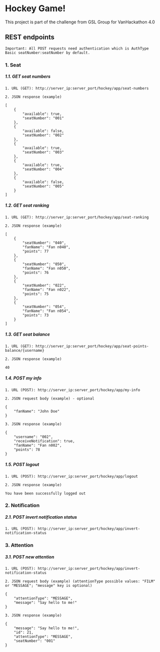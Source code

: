 # Hockey Game!
This project is part of the challenge from GSL Group for VanHackathon 4.0

## REST endpoints
	Important: All POST requests need authentication which is AuthType Basic seatNumber:seatNumber by default.

### 1. Seat

##### 1.1. GET seat numbers
	1. URL (GET): http://server_ip:server_port/hockey/app/seat-numbers

	2. JSON response (example)

```
[
	{
		"available": true,
		"seatNumber": "001"
	},
	{
		"available": false,
		"seatNumber": "002"
	},
	{
		"available": true,
		"seatNumber": "003"
	},
	{
		"available": true,
		"seatNumber": "004"
	},
	{
		"available": false,
		"seatNumber": "005"
	}
]
```

##### 1.2. GET seat ranking
	1. URL (GET): http://server_ip:server_port/hockey/app/seat-ranking

	2. JSON response (example)

```
[
    {
        "seatNumber": "040",
        "fanName": "Fan n040",
        "points": 77
    },
    {
        "seatNumber": "050",
        "fanName": "Fan n050",
        "points": 76
    },
    {
        "seatNumber": "022",
        "fanName": "Fan n022",
        "points": 75
    },
    {
        "seatNumber": "054",
        "fanName": "Fan n054",
        "points": 73
    }
]
```

##### 1.3. GET seat balance
	1. URL (GET): http://server_ip:server_port/hockey/app/seat-points-balance/{username}

	2. JSON response (example)

```
40
```

##### 1.4. POST my info
	1. URL (POST): http://server_ip:server_port/hockey/app/my-info

	2. JSON request body (example) - optional

```
{
	"fanName": "John Doe"
}
```

	3. JSON response (example)

```
{
    "username": "002",
    "receiveNotification": true,
    "fanName": "Fan n002",
    "points": 78
}
```

##### 1.5. POST logout
	1. URL (POST): http://server_ip:server_port/hockey/app/logout

	2. JSON response (example)

```
You have been successfully logged out
```

### 2. Notification

##### 2.1. POST invert notification status
	1. URL (POST): http://server_ip:server_port/hockey/app/invert-notification-status

### 3. Attention

##### 3.1. POST new attention
	1. URL (POST): http://server_ip:server_port/hockey/app/invert-notification-status

	2. JSON request body (example) (attentionType possible values: "FILM" or "MESSAGE"; "message" key is optional)

```
{
	"attentionType": "MESSAGE",
	"message": "Say hello to me!"
}
```

	3. JSON response (example)
	
```
{
    "message": "Say hello to me!",
    "id": 21,
    "attentionType": "MESSAGE",
    "seatNumber": "001"
}
```